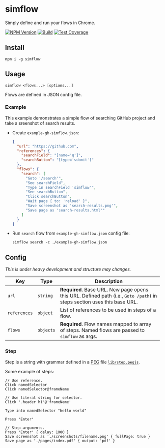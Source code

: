 simflow
=======

Simply define and run your flows in Chrome.

[![NPM Version][npm-image]][npm-url]
[![Build][travis-image]][travis-url]
[![Test Coverage][coveralls-image]][coveralls-url]

## Install

```
npm i -g simflow
```

## Usage

```
simflow <flows...> [options...]
```

Flows are defined in JSON config file.

### Example

This example demonstrates a simple flow of searching GitHub project and take
a sreenshot of search results.

* Create `example-gh-simflow.json`:

  ```json
  {
    "url": "https://github.com",
    "references": {
      "searchField": "[name='q']",
      "searchButton": "[type='submit']"
    },
    "flows": {
      "search": [
        "Goto '/search'",
        "See searchField",
        "Type in searchField 'simflow'",
        "See searchButton",
        "Click searchButton",
        "Wait page { to: 'reload' }",
        "Save screenshot as 'search-results.png'",
        "Save page as 'search-results.html'"
      ]
    }
  } 
  ```

* Run `search` flow from `example-gh-simflow.json` config file:

  ```
  simflow search -c ./example-gh-simflow.json
  ```

## Config

*This is under heavy development and structure may changes.*

| Key | Type | Description |
| --- | ---- | ----------- |
| `url` | `string` | **Required**. Base URL. New page opens this URL. Defined path (i.e., `Goto /path`) in steps section uses this base URL. |
| `references` | `object` | List of references to be used in steps of a flow. |
| `flows` | `objects` |  **Required**. Flow names mapped to array of steps. Named flows are passed to `simflow` as args. |

### Step

Step is a string with grammar defined in a [PEG](https://en.wikipedia.org/wiki/Parsing_expression_grammar) file [`lib/step.pegjs`](./lib/step.pegjs).

Some example of steps:

```
// Use reference.
Click namedSelector
Click namedSelector@frameName

// Use literal string for selector.
Click '.header h1'@'frameName'

Type into namedSelector "hello world"

Press 'Enter'

// Step arguments.
Press 'Enter' { delay: 1000 }
Save screenshot as './screenshots/filename.png' { fullPage: true }
Save page as './pages/index.pdf' { output: 'pdf' }
```

[npm-image]: https://img.shields.io/npm/v/simflow.svg
[npm-url]: https://npmjs.org/package/simflow
[travis-image]: https://img.shields.io/travis/gedex/simflow/master.svg?label=linux
[travis-url]: https://travis-ci.org/gedex/simflow
[coveralls-image]: https://img.shields.io/coveralls/gedex/simflow/master.svg
[coveralls-url]: https://coveralls.io/r/gedex/simflow?branch=master
